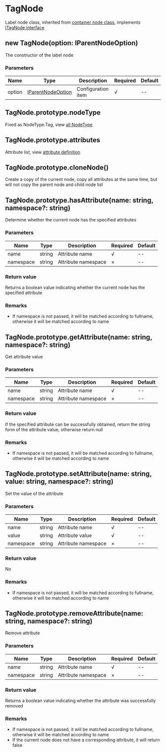 # TagNode

Label node class, inherited from [container node class](parent-node.md), implements [ITagNode interface](types.md#itagnode)

## new TagNode(option: IParentNodeOption)

The constructor of the label node

### Parameters

Name | Type | Description | Required | Default
---- | ---- | ---- | ---- | ----
option | [IParentNodeOption](types.md#iparentnodeoption) | Configuration item | √ | --

## TagNode.prototype.nodeType

Fixed as NodeType.Tag, view [all NodeType](node-type.md)

## TagNode.prototype.attributes

Attribute list, view [attribute definition](types.md#iattr)

## TagNode.prototype.cloneNode()

Create a copy of the current node, copy all attributes at the same time, but will not copy the parent node and child node list

## TagNode.prototype.hasAttribute(name: string, namespace?: string)

Determine whether the current node has the specified attributes

### Parameters

Name | Type | Description | Required | Default
---- | ---- | ---- | ---- | ----
name | string | Attribute name | √ | --
namespace | string | Attribute namespace | × | --

### Return value

Returns a boolean value indicating whether the current node has the specified attribute

### Remarks

- If namespace is not passed, it will be matched according to fullname, otherwise it will be matched according to name

## TagNode.prototype.getAttribute(name: string, namespace?: string)

Get attribute value

### Parameters

Name | Type | Description | Required | Default
---- | ---- | ---- | ---- | ----
name | string | Attribute name | √ | --
namespace | string | Attribute namespace | × | --

### Return value

If the specified attribute can be successfully obtained, return the string form of the attribute value, otherwise return null

### Remarks

- If namespace is not passed, it will be matched according to fullname, otherwise it will be matched according to name

## TagNode.prototype.setAttribute(name: string, value: string, namespace?: string)

Set the value of the attribute

### Parameters

Name | Type | Description | Required | Default
---- | ---- | ---- | ---- | ----
name | string | Attribute name | √ | --
value | string | Attribute value | √ | --
namespace | string | Attribute namespace | × | --

### Return value

No

### Remarks

- If namespace is not passed, it will be matched according to fullname, otherwise it will be matched according to name

## TagNode.prototype.removeAttribute(name: string, namespace?: string)

Remove attribute

### Parameters

Name | Type | Description | Required | Default
---- | ---- | ---- | ---- | ----
name | string | Attribute name | √ | --
namespace | string | Attribute namespace | × | --

### Return value

Returns a boolean value indicating whether the attribute was successfully removed

### Remarks

- If namespace is not passed, it will be matched according to fullname, otherwise it will be matched according to name
- If the current node does not have a corresponding attribute, it will return false

